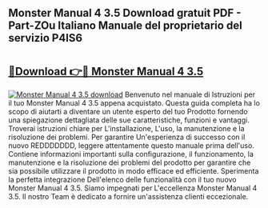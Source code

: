 ## Monster Manual 4 3.5 Download gratuit PDF - Part-ZOu Italiano Manuale del proprietario del servizio P4lS6

# <h2><a href="http://dfbpmz.blite.top/?on=Monster+Manual+4+3.5">🔗Download 👉🔴 Monster Manual 4 3.5</a></h2>

[![Monster Manual 4 3.5 download](https://i.imgur.com/lujVjoI.png)](http://dfbpmz.blite.top/?on=Monster+Manual+4+3.5)
Benvenuto nel manuale di Istruzioni per il tuo Monster Manual 4 3.5 appena acquistato. Questa guida completa ha lo scopo di aiutarti a diventare un utente esperto del tuo Prodotto fornendo una spiegazione dettagliata delle sue caratteristiche, funzioni e vantaggi. Troverai istruzioni chiare per L'installazione, L'uso, la manutenzione e la risoluzione dei problemi. Per garantire Un'esperienza di successo con il nuovo REDDDDDDD, leggere attentamente questo manuale prima dell'uso. Contiene informazioni importanti sulla configurazione, il funzionamento, la manutenzione e la risoluzione dei problemi del prodotto per garantire che sia possibile utilizzare il prodotto in modo efficace ed efficiente. Sperimenta la perfetta integrazione Dell'elenco delle funzionalità con il tuo nuovo Monster Manual 4 3.5. Siamo impegnati per L'eccellenza Monster Manual 4 3.5. Il nostro Team è dedicato a fornire un'assistenza clienti eccezionale.
